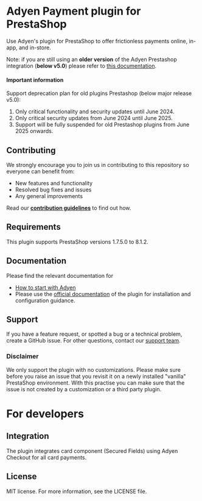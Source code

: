 # Adyen Payment plugin for PrestaShop
Use Adyen's plugin for PrestaShop to offer frictionless payments online, in-app, and in-store.

Note: if you are still using an **older version** of the Adyen Prestashop integration (**below v5.0**) please refer to [this documentation](https://github.com/Adyen/adyen-prestashop/wiki/Home/ab7b1ee3c889c2b1fc3395cf21f55fcfcdfac1b2).

#### Important information ####
Support deprecation plan for old plugins Prestashop (below major release v5.0):
1. Only critical functionality and security updates until June 2024.
2. Only critical security updates from June 2024 until June 2025.
3. Support will be fully suspended for old Prestashop plugins from June 2025 onwards.
## Contributing
We strongly encourage you to join us in contributing to this repository so everyone can benefit from:
* New features and functionality
* Resolved bug fixes and issues
* Any general improvements

Read our [**contribution guidelines**](CONTRIBUTING.md) to find out how.

## Requirements
This plugin supports PrestaShop versions 1.7.5.0 to 8.1.2. 

## Documentation
Please find the relevant documentation for
- [How to start with Adyen](https://www.adyen.com/get-started)
- Please use the [official documentation](https://github.com/Adyen/adyen-prestashop/wiki) of the plugin for installation and configuration guidance.

## Support
If you have a feature request, or spotted a bug or a technical problem, create a GitHub issue. For other questions, contact our [support team](https://support.adyen.com/hc/en-us/requests/new?ticket_form_id=360000705420).

### Disclaimer
We only support the plugin with no customizations. 
Please make sure before you raise an issue that you revisit it on a newly installed "vanilla" PrestaShop environment. With this practise you can make sure that the issue is not created by a customization or a third party plugin.

# For developers

## Integration
The plugin integrates card component (Secured Fields) using Adyen Checkout for all card payments.

## License
MIT license. For more information, see the LICENSE file.
